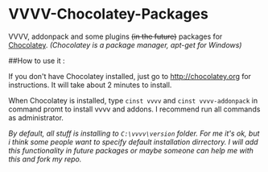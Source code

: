 VVVV-Chocolatey-Packages
========================

VVVV, addonpack and some plugins ~~(in the future)~~ packages for [Chocolatey](http://chocolatey.org). *(Chocolatey is a package manager, apt-get for Windows)*

##How to use it :

If you don't have Chocolatey installed, just go to http://chocolatey.org for instructions. It will take about 2 minutes to install.

When Chocolatey is installed, type `cinst vvvv` and `cinst vvvv-addonpack` in command promt to install vvvv and addons. I recommend run all commands as administrator.

_By default, all stuff is installing to `C:\vvvv\version` folder. For me it's ok, but i think some people want to specify default installation dirrectory. I will add this functionality in future packages or maybe someone can help me with this and fork my repo._